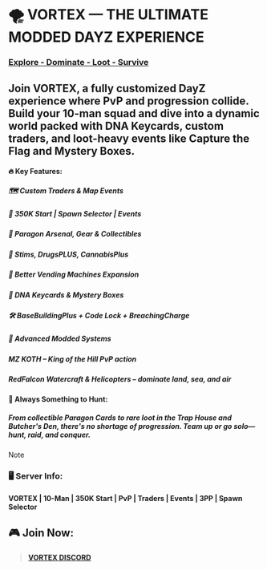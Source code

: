 # 🌪️ VORTEX — THE ULTIMATE MODDED DAYZ EXPERIENCE
 
[logo]: https://github.com/gitvtex/VortexServerLogo/blob/main/Dayz/rustyV250.png

### <INS>Explore - Dominate - Loot - Survive</INS>


## Join VORTEX, a fully customized DayZ experience where PvP and progression collide. Build your 10-man squad and dive into a dynamic world packed with DNA Keycards, custom traders, and loot-heavy events like Capture the Flag and Mystery Boxes.

#### 🔥 Key Features:
##### 🗺️ Custom Traders & Map Events
##### 🎯 350K Start | Spawn Selector | Events
##### 🔫 Paragon Arsenal, Gear & Collectibles
##### 💉 Stims, DrugsPLUS, CannabisPlus
##### 💾 Better Vending Machines Expansion
##### 🔑 DNA Keycards & Mystery Boxes
##### 🛠️ BaseBuildingPlus + Code Lock + BreachingCharge
##### 🚀 Advanced Modded Systems
##### MZ KOTH – King of the Hill PvP action
##### RedFalcon Watercraft & Helicopters – dominate land, sea, and air

#### 🧩 Always Something to Hunt:
##### From collectible Paragon Cards to rare loot in the Trap House and Butcher's Den, there's no shortage of progression. Team up or go solo—hunt, raid, and conquer.

> [!NOTE]
### 🖥️ Server Info:
#### VORTEX | 10-Man | 350K Start | PvP | Traders | Events | 3PP | Spawn Selector
## 🎮 Join Now: 
> #### [VORTEX DISCORD](https://discord.gg/HYZXB2fWZ2)
